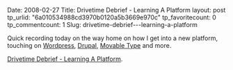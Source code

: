 Date: 2008-02-27
Title: Drivetime Debrief - Learning A Platform
layout: post
tp_urlid: "6a010534988cd3970b0120a5b3669e970c"
tp_favoritecount: 0
tp_commentcount: 1
Slug: drivetime-debrief---learning-a-platform

Quick recording today on the way home on how I get into a new platform, touching on [Wordpress](http://wordpress.org), [Drupal](http://drupal.org), [Movable Type](http://movabletype.org) and more.



<a href="http://redmonk.net/mt/mt-static/uploads/2008/02/drivetime-debrief_-tuesday-february-26-2008-6_44-pm.mp3" title="Drivetime Debrief - Learning A Platform">Drivetime Debrief - Learning A Platform</a>.
